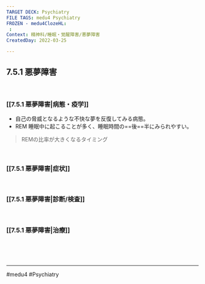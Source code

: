 ```yaml
---
TARGET DECK: Psychiatry
FILE TAGS: medu4 Psychiatry
FROZEN - medu4ClozeHL:
 : 
Context: 精神科/睡眠・覚醒障害/悪夢障害
CreatedDay: 2022-03-25

---
```


## 7.5.1 悪夢障害

<br>

### [[7.5.1 悪夢障害|病態・疫学]]
* 自己の脅威となるような不快な夢を反復してみる病態。
* REM 睡眠中に起こることが多く、睡眠時間の==後==半にみられやすい。
>REMの比率が大きくなるタイミング
 
 
<!--ID: 1648705158025-->


<br>

### [[7.5.1 悪夢障害|症状]]


<br>

### [[7.5.1 悪夢障害|診断/検査]]


<br>

### [[7.5.1 悪夢障害|治療]]


<br><br><br>

---
#medu4 #Psychiatry 